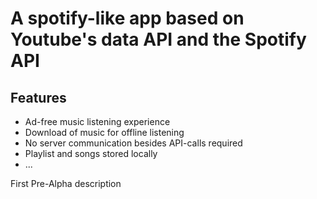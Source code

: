 # A spotify-like app based on Youtube's data API and the Spotify API

## Features
* Ad-free music listening experience
* Download of music for offline listening
* No server communication besides API-calls required
* Playlist and songs stored locally
* ...

First Pre-Alpha description
